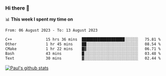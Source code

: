 ### Hi there 👋

📊 **This week I spent my time on**
<!--START_SECTION:waka-->

```txt
From: 06 August 2023 - To: 13 August 2023

C++               15 hrs 36 mins  ███████████████████░░░░░░   75.81 %
Other             1 hr 45 mins    ██░░░░░░░░░░░░░░░░░░░░░░░   08.54 %
CMake             1 hr 22 mins    █▓░░░░░░░░░░░░░░░░░░░░░░░   06.71 %
Bash              43 mins         █░░░░░░░░░░░░░░░░░░░░░░░░   03.48 %
Text              30 mins         ▓░░░░░░░░░░░░░░░░░░░░░░░░   02.44 %
```

<!--END_SECTION:waka-->


[![Paul's github stats](https://github-readme-stats.vercel.app/api?username=mickeyouyou&theme=dracula&show_icons=true)](https://github.com/anuraghazra/github-readme-stats)
